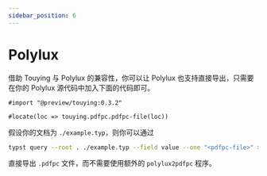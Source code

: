 ```yaml
---
sidebar_position: 6
---
```


# Polylux

借助 Touying 与 Polylux 的兼容性，你可以让 Polylux 也支持直接导出，只需要在你的 Polylux 源代码中加入下面的代码即可。

```
#import "@preview/touying:0.3.2"

#locate(loc => touying.pdfpc.pdfpc-file(loc))
```

假设你的文档为 `./example.typ`，则你可以通过

```sh
typst query --root . ./example.typ --field value --one "<pdfpc-file>" > ./example.pdfpc
```

直接导出 `.pdfpc` 文件，而不需要使用额外的 `polylux2pdfpc` 程序。